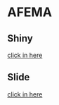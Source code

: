 # AFEMA

## Shiny
[click in here](https://chungao97.shinyapps.io/AShiny/)

## Slide
[click in here](https://gloria971002.github.io/AFEMA/FEMA-slides.html)
